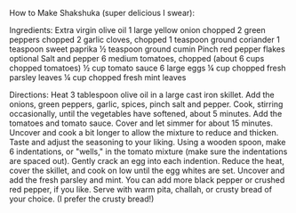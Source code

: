 How to Make Shakshuka (super delicious I swear):

Ingredients:
Extra virgin olive oil
1 large yellow onion chopped
2 green peppers chopped
2 garlic cloves, chopped
1 teaspoon ground coriander
1 teaspoon sweet paprika
½ teaspoon ground cumin
Pinch red pepper flakes optional
Salt and pepper
6 medium tomatoes, chopped (about 6 cups chopped tomatoes)
½ cup tomato sauce
6 large eggs
¼ cup chopped fresh parsley leaves
¼ cup chopped fresh mint leaves

Directions:
Heat 3 tablespoon olive oil in a large cast iron skillet. Add the onions, green peppers, garlic, spices, pinch salt and pepper. Cook, stirring occasionally, until the vegetables have softened, about 5 minutes.
Add the tomatoes and tomato sauce. Cover and let simmer for about 15 minutes. Uncover and cook a bit longer to allow the mixture to reduce and thicken. Taste and adjust the seasoning to your liking.
Using a wooden spoon, make 6 indentations, or "wells," in the tomato mixture (make sure the indentations are spaced out). Gently crack an egg into each indention.
Reduce the heat, cover the skillet, and cook on low until the egg whites are set.
Uncover and add the fresh parsley and mint. You can add more black pepper or crushed red pepper, if you like. Serve with warm pita, challah, or crusty bread of your choice. (I prefer the crusty bread!)